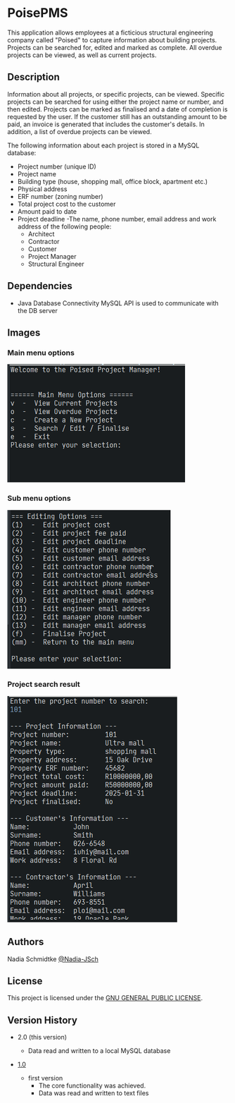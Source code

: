 # PoisePMS
This application allows employees at a ficticious structural engineering company called "Poised" to capture information about building projects. Projects can be searched for, edited and marked as complete. All overdue projects can be viewed, as well as current projects.

## Description

Information about all projects, or specific projects, can be viewed. Specific projects can be searched for using either the project name or number, and then edited. 
Projects can be marked as finalised and a date of completion is requested by the user. If the customer still has an outstanding amount to be paid, an invoice is generated that includes the customer's details.
In addition, a list of overdue projects can be viewed.

The following information about each project is stored in a MySQL database:
  - Project number (unique ID)
  - Project name
  - Building type (house, shopping mall, office block, apartment etc.)
  - Physical address
  - ERF number (zoning number)
  - Total project cost to the customer
  - Amount paid to date
  - Project deadline
  -The name, phone number, email address and work address of the following people:
    * Architect
    * Contractor
    * Customer
    * Project Manager
    * Structural Engineer

## Dependencies

* Java Database Connectivity MySQL API is used to communicate with the DB server

## Images 
### Main menu options
![Main menus screenshot](https://github.com/Nadia-JSch/PoisePMS/blob/master/main%20menu.png)

### Sub menu options
![sub menu screenshot](https://github.com/Nadia-JSch/PoisePMS/blob/master/sub%20menu.png)

### Project search result
![Search result screenshot](https://github.com/Nadia-JSch/PoisePMS/blob/master/search%20example.png)

## Authors

Nadia Schmidtke [@Nadia-JSch](https://github.com/Nadia-JSch)

## License

This project is licensed under the [GNU GENERAL PUBLIC LICENSE](https://github.com/Nadia-JSch/PoisePMS/blob/master/license).

## Version History

* 2.0 (this version)
    - Data read and written to a local MySQL database
    
* [1.0](https://github.com/Nadia-JSch/Project-management-system)
    * first version
      - The core functionality was achieved. 
      - Data was read and written to text files


